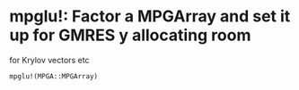 # mpglu!: Factor a MPGArray and set it up for GMRES y allocating room
for Krylov vectors etc
```@docs
mpglu!(MPGA::MPGArray)
```
